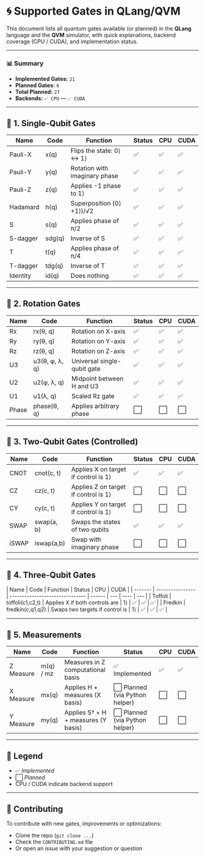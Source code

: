 # 🌀 Supported Gates in QLang/QVM

This document lists all quantum gates available (or planned) in the **QLang** language and the **QVM** simulator, with quick explanations, backend coverage (CPU / CUDA), and implementation status.

---

### 📊 **Summary**

- **Implemented Gates:** `21`
- **Planned Gates:** `6`
- **Total Planned:** `27`
- **Backends:** `✅ CPU` — `✅ CUDA`

---

## 🔹 1. Single-Qubit Gates

| Name     | Code   | Function                      | Status | CPU | CUDA |
| -------- | ------ | ----------------------------- | ------ | --- | ---- |
| Pauli-X  | x(q)   | Flips the state: 0⟩ ↔ 1⟩      | ✅     | ✅  | ✅   |
| Pauli-Y  | y(q)   | Rotation with imaginary phase | ✅     | ✅  | ✅   |
| Pauli-Z  | z(q)   | Applies -1 phase to 1⟩        | ✅     | ✅  | ✅   |
| Hadamard | h(q)   | Superposition (0⟩ +1⟩)/√2     | ✅     | ✅  | ✅   |
| S        | s(q)   | Applies phase of π/2          | ✅     | ✅  | ✅   |
| S-dagger | sdg(q) | Inverse of S                  | ✅     | ✅  | ✅   |
| T        | t(q)   | Applies phase of π/4          | ✅     | ✅  | ✅   |
| T-dagger | tdg(q) | Inverse of T                  | ✅     | ✅  | ✅   |
| Identity | id(q)  | Does nothing                  | ✅     | ✅  | ✅   |

---

## 🔸 2. Rotation Gates

| Name  | Code           | Function                    | Status | CPU | CUDA |
| ----- | -------------- | --------------------------- | ------ | --- | ---- |
| Rx    | rx(θ, q)       | Rotation on X-axis          | ✅     | ✅  | ✅   |
| Ry    | ry(θ, q)       | Rotation on Y-axis          | ✅     | ✅  | ✅   |
| Rz    | rz(θ, q)       | Rotation on Z-axis          | ✅     | ✅  | ✅   |
| U3    | u3(θ, φ, λ, q) | Universal single-qubit gate | ✅     | ✅  | ✅   |
| U2    | u2(φ, λ, q)    | Midpoint between H and U3   | ✅     | ✅  | ✅   |
| U1    | u1(λ, q)       | Scaled Rz gate              | ✅     | ✅  | ✅   |
| Phase | phase(θ, q)    | Applies arbitrary phase     | ⬜     | ⬜  | ⬜   |

---

## 🔻 3. Two-Qubit Gates (Controlled)

| Name  | Code       | Function                             | Status | CPU | CUDA |
| ----- | ---------- | ------------------------------------ | ------ | --- | ---- |
| CNOT  | cnot(c, t) | Applies X on target if control is 1⟩ | ✅     | ✅  | ✅   |
| CZ    | cz(c, t)   | Applies Z on target if control is 1⟩ | ⬜     | ⬜  | ⬜   |
| CY    | cy(c, t)   | Applies Y on target if control is 1⟩ | ⬜     | ⬜  | ⬜   |
| SWAP  | swap(a, b) | Swaps the states of two qubits       | ✅     | ✅  | ✅   |
| iSWAP | iswap(a,b) | Swap with imaginary phase            | ⬜     | ⬜  | ⬜   |

---

## 🔺 4. Three-Qubit Gates

| Name    | Code             | Function                        | Status | CPU | CUDA |
| ------- | ---------------- | ------------------------------- | ------ | --- | ---- | --- |
| Toffoli | toffoli(c1,c2,t) | Applies X if both controls are  | 1⟩     | ✅  | ✅   | ✅  |
| Fredkin | fredkin(c,q1,q2) | Swaps two targets if control is | 1⟩     | ✅  | ✅   | ✅  |

---

## 🎯 5. Measurements

| Name      | Code      | Function                            | Status                         | CPU | CUDA |
| --------- | --------- | ----------------------------------- | ------------------------------ | --- | ---- |
| Z Measure | m(q) / mz | Measures in Z computational basis   | ✅ Implemented                 | ✅  | ✅   |
| X Measure | mx(q)     | Applies H + measures (X basis)      | ⬜ Planned (via Python helper) | ⬜  | ⬜   |
| Y Measure | my(q)     | Applies S† + H + measures (Y basis) | ⬜ Planned (via Python helper) | ⬜  | ⬜   |

---

## 🧩 Legend

- ✅ _Implemented_
- ⬜ _Planned_
- CPU / CUDA indicate backend support

---

## 🤝 Contributing

To contribute with new gates, improvements or optimizations:

- Clone the repo (`git clone ...`)
- Check the `CONTRIBUTING.md` file
- Or open an _issue_ with your suggestion or question
